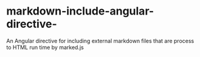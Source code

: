 markdown-include-angular-directive-
===================================

An Angular directive for including external markdown files  that are process to HTML run time by marked.js
